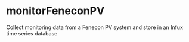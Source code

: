 # monitorFeneconPV
Collect monitoring data from a Fenecon PV system and store in an Infux time series database
